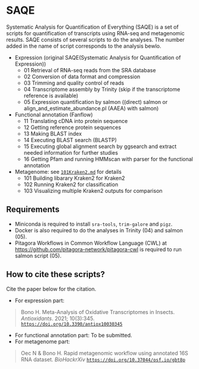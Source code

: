 # SAQE
Systematic Analysis for Quantification of Everything (SAQE) is a set of scripts for quantification of transcripts using RNA-seq and metagenomic results.
SAQE consists of several scripts to do the analyses.
The number added in the name of script corresponds to the analysis bewlo.

- Expression (original SAQE(Systematic Analysis for Quantification of Expression))
    - 01 Retrieval of RNA-seq reads from the SRA database
    - 02 Conversion of data format and compression 
    - 03 Trimming and quality control of reads
    - 04 Transcriptome assembly by Trinity (skip if the transcriptome reference is available)
    - 05 Expression quantification by salmon ((direct) salmon or align_and_estimate_abundance.pl (AAEA) with salmon)
- Functional annotation (Fanflow) 
    - 11 Translating cDNA into protein sequence
    - 12 Getting reference protein sequences
    - 13 Making BLAST index
    - 14 Executing BLAST search (BLASTP)
    - 15 Executing global alignment search by ggsearch and extract needed information for further studies
    - 16 Getting Pfam and running HMMscan with parser for the functional annotation 
- Metagenome: see [`101Kraken2.md`](./101Kraken2.md) for details
    - 101 Building libarary Kraken2 for Kraken2
    - 102 Running Kraken2 for classification
    - 103 Visualizing multiple Kraken2 outputs for comparison 

## Requirements

- Miniconda is required to install `sra-tools`, `trim-galore` and `pigz`.
- Docker is also required to do the analyses in Trinity (04) and salmon (05). 
- Pitagora Workflows in Common Workflow Language (CWL) at https://github.com/pitagora-network/pitagora-cwl is required to run salmon script (05).

## How to cite these scripts?

Cite the paper below for the citation.

- For expression part:
> Bono H. Meta-Analysis of Oxidative Transcriptomes in Insects. *Antioxidants*. 2021; 10(3):345. [`https://doi.org/10.3390/antiox10030345`](https://doi.org/10.3390/antiox10030345)
- For functional annotation part: To be submitted.
- For metagenome part:
> Oec N & Bono H. Rapid metagenomic workflow using annotated 16S RNA dataset. *BioHackrXiv* [`https://doi.org/10.37044/osf.io/gbt8p`](https://doi.org/10.37044/osf.io/gbt8p)
